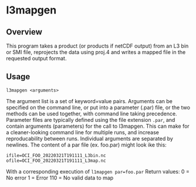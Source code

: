 # l3mapgen

## Overview
This program takes a product (or products if netCDF output) from an L3 bin or SMI file, reprojects the data using proj.4 and writes a mapped file in the requested output format.  

## Usage
```l3mapgen <arguments>```

The argument list is a set of keyword=value pairs.  Arguments can be specified on the command line, or put into a parameter (.par) file, or the two methods can be used together, with command line taking precedence. Parameter files are typically defined using the file extension ```.par```, and contain arguments (parameters) for the call to l3mapgen. This can make for a cleaner-looking command line for multiple runs, and increase reproducability between runs. Individual arguments are separated by newlines. The content of a par file (ex. foo.par) might look ike this: 
```
ifile=OCI_FOO_20220321T191111_L3bin.nc
ofile=OCI_FOO_20220321T191111_L3map.nc
```
With a corresponding execution of ```l1mapgen par=foo.par```
Return values:
    0 = No error
    1 = Error
    110 = No valid data to map
